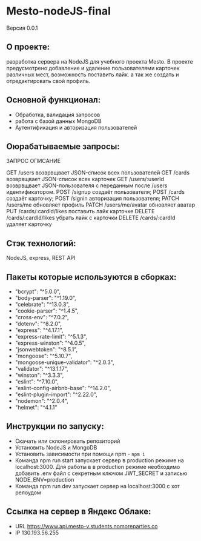 # Mesto-nodeJS-final
Версия 0.0.1

## О проекте:
разработка сервера на NodeJS для учебного проекта Mesto.
В проекте предусмотрено добавление и удаление пользователями карточек различных мест, возможность поставить лайк. а так же создать и отредактировать свой профиль.


## Основной функционал:
- Обработка, валидация запросов
- работа с базой данных MongoDB
- Аутентификация и авторизация пользователей

## Оюрабатываемые запросы:
ЗАПРОС                        ОПИСАНИЕ

GET /users	                  возврвщвает JSON-список всех пользователей
GET /cards	                  возврвщвает JSON-список всех карточек
GET /users/:userId	          возврвщвает JSON-пользователя с переданным после /users идентификатором. 
POST /signup                  создаёт пользователя;
POST /cards                   создаёт карточку;
POST /signin                  авторизация пользователя;
PATCH /users/me               обновляет профиль
PATCH /users/me/avatar        обновляет аватар
PUT /cards/:cardId/likes      поставить лайк карточке
DELETE /cards/:cardId/likes   убрать лайк с карточки 
DELETE /cards/:cardId         удаляет карточку 

## Стэк технологий:
NodeJS, express, REST API

## Пакеты которые используются в сборках:

  - "bcrypt": "^5.0.0",
  - "body-parser": "^1.19.0",
  - "celebrate": "^13.0.3",
  - "cookie-parser": "^1.4.5",
  - "cross-env": "^7.0.2",
  - "dotenv": "^8.2.0",
  - "express": "^4.17.1",
  - "express-rate-limit": "^5.1.3",
  - "express-winston": "^4.0.5",
  - "jsonwebtoken": "^8.5.1",
  - "mongoose": "^5.10.7",
  - "mongoose-unique-validator": "^2.0.3",
  - "validator": "^13.1.17",
  - "winston": "^3.3.3",
  - "eslint": "^7.10.0",
  - "eslint-config-airbnb-base": "^14.2.0",
  - "eslint-plugin-import": "^2.22.0",
  - "nodemon": "^2.0.4",
  - "helmet": "^4.1.1"

## Инструкции по запуску:
- Скачать или склонировать репозиторий
- Установить NodeJS и MongoDB
- Установить зависимости при помощи npm - `npm i`
- Команда npm run start запускает сервер в production режиме на localhost:3000. 
Для работы в в production режиме необходимо добавить .env файл с секретным ключом JWT_SECRET и записью NODE_ENV=production
- Команда npm run dev запускает сервер на localhost:3000 с хот релоудом

## Ссылка на сервер в Яндекс Облаке:
- URL
https://www.api.mesto-v.students.nomoreparties.co
- IP
130.193.56.255
